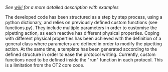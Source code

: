*See [wiki](https://github.com/CDB-coreBM/covid19clinic/wiki/Template-for-building-stations) for a more detailed description with examples*

The developed code has been structured as a step by step process, using a python dictionary, and relies on previously defined custom functions (see functions.py). They include multiple parameters in order to customise the pipetting action, as each reactive has different physical properties. Coping with different physical properties has been achieved with the definition of a general class where parameters are defined in order to modify the pipetting action. At the same time, a template has been generated according to the defined structure in order to ease the protocol writing.
Currently, custom functions need to be defined inside the "run" function in each protocol. This is a limitation from the OT2 core code. 
